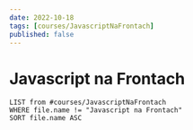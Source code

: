 ```yaml
---
date: 2022-10-18
tags: [courses/JavascriptNaFrontach]
published: false
---
```

# Javascript na Frontach

```dataview
LIST from #courses/JavascriptNaFrontach 
WHERE file.name != "Javascript na Frontach"
SORT file.name ASC
```